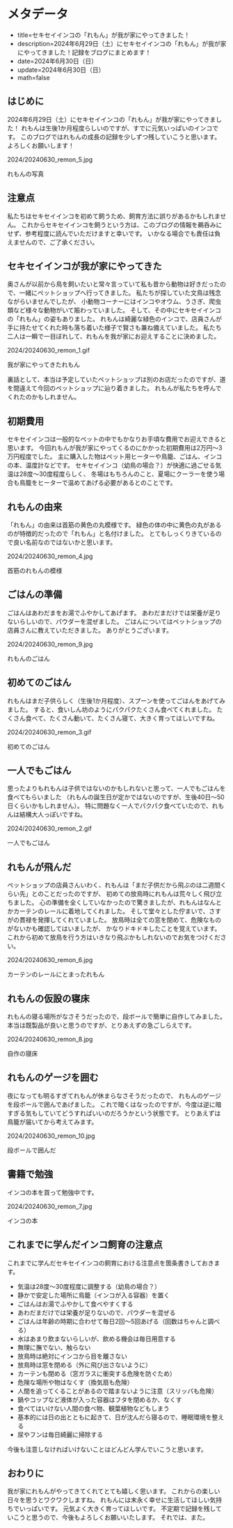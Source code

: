 # メタデータ
- title=セキセイインコの「れもん」が我が家にやってきました！
- description=2024年6月29日（土）にセキセイインコの「れもん」が我が家にやってきました！記録をブログにまとめます！
- date=2024年6月30日（日）
- update=2024年6月30日（日）
- math=false

## はじめに
2024年6月29日（土）にセキセイインコの「れもん」が我が家にやってきました！
れもんは生後1か月程度らしいのですが、すでに元気いっぱいのインコです。
このブログではれもんの成長の記録を少しずつ残していこうと思います。
よろしくお願いします！

2024/20240630_remon_5.jpg

れもんの写真

## 注意点
私たちはセキセイインコを初めて飼うため、飼育方法に誤りがあるかもしれません。
これからセキセイインコを飼うという方は、このブログの情報を鵜呑みにせず、参考程度に読んでいただけますと幸いです。
いかなる場合でも責任は負えませんので、ご了承ください。

## セキセイインコが我が家にやってきた
奥さんが以前から鳥を飼いたいと常々言っていて私も昔から動物は好きだったので、一緒にペットショップへ行ってきました。
私たちが探していた文鳥は残念ながらいませんでしたが、
小動物コーナーにはインコやオウム、うさぎ、爬虫類など様々な動物がいて賑わっていました。
そして、その中にセキセイインコの「れもん」の姿もありました。
れもんは綺麗な緑色のインコで、店員さんが手に持たせてくれた時も落ち着いた様子で賢さも兼ね備えていました。
私たち二人は一瞬で一目ぼれして、れもんを我が家にお迎えすることに決めました。

2024/20240630_remon_1.gif

我が家にやってきたれもん

裏話として、本当は予定していたペットショップは別のお店だったのですが、道を間違えて今回のペットショップに辿り着きました。
れもんが私たちを呼んでくれたのかもしれません。

## 初期費用
セキセイインコは一般的なペットの中でもかなりお手頃な費用でお迎えできると思います。
今回れもんが我が家にやってくるのにかかった初期費用は2万円～3万円程度でした。
主に購入した物はペット用ヒーターや鳥籠、ごはん、インコの本、温度計などです。
セキセイインコ（幼鳥の場合？）が快適に過ごせる気温は28度～30度程度らしく、
冬場はもちろんのこと、夏場にクーラーを使う場合も鳥籠をヒーターで温めてあげる必要があるとのことです。

## れもんの由来
「れもん」の由来は首筋の黄色の丸模様です。
緑色の体の中に黄色の丸があるのが特徴的だったので「れもん」と名付けました。
とてもしっくりきているので良い名前なのではないかと思います。

2024/20240630_remon_4.jpg

首筋のれもんの模様

## ごはんの準備
ごはんはあわだまをお湯でふやかしてあげます。
あわだまだけでは栄養が足りないらしいので、パウダーを混ぜました。
ごはんについてはペットショップの店員さんに教えていただきました。
ありがとうございます。

2024/20240630_remon_9.jpg

れもんのごはん

## 初めてのごはん
れもんはまだ子供らしく（生後1か月程度）、スプーンを使ってごはんをあげてみました。
すると、食いしん坊のようにパクパクたくさん食べてくれました。
たくさん食べて、たくさん動いて、たくさん寝て、大きく育ってほしいですね。

2024/20240630_remon_3.gif

初めてのごはん

## 一人でもごはん
思ったよりもれもんは子供ではないのかもしれないと思って、一人でもごはんを食べてもらいました
（れもんの誕生日が定かではないのですが、生後40日～50日くらいかもしれません）。
特に問題なく一人でパクパク食べていたので、れもんは結構大人っぽいですね。

2024/20240630_remon_2.gif

一人でもごはん

## れもんが飛んだ
ペットショップの店員さんいわく、れもんは「まだ子供だから飛ぶのは二週間くらい先」とのことだったのですが、
初めての放鳥時にれもんは荒々しく飛び立ちました。
心の準備を全くしていなかったので驚きましたが、れもんはなんとかカーテンのレールに着地してくれました。
そして堂々とした佇まいで、さすがの貫禄を発揮してくれていました。
放鳥時は全ての窓を閉めて、危険なものがないかも確認してはいましたが、
かなりドキドキしたことを覚えています。
これから初めて放鳥を行う方はいきなり飛ぶかもしれないのでお気をつけください。

2024/20240630_remon_6.jpg

カーテンのレールにとまったれもん

## れもんの仮設の寝床
れもんの寝る場所がなさそうだったので、段ボールで簡単に自作してみました。
本当は既製品が良いと思うのですが、とりあえずの急ごしらえです。

2024/20240630_remon_8.jpg

自作の寝床

## れもんのゲージを囲む
夜になっても明るすぎてれもんが休まらなさそうだったので、
れもんのゲージを段ボールで囲んであげました。
これで暗くはなったのですが、今度は逆に暗すぎる気もしていてどうすればいいのだろうかという状態です。
とりあえずは鳥籠が届いてから考えてみます。

2024/20240630_remon_10.jpg

段ボールで囲んだ

## 書籍で勉強
インコの本を買って勉強中です。

2024/20240630_remon_7.jpg

インコの本

## これまでに学んだインコ飼育の注意点
これまでに学んだセキセイインコの飼育における注意点を箇条書きしておきます。

- 気温は28度～30度程度に調整する（幼鳥の場合？）
- 静かで安定した場所に鳥籠（インコが入る容器）を置く
- ごはんはお湯でふやかして食べやすくする
- あわだまだけでは栄養が足りないので、パウダーを混ぜる
- ごはんは年齢の時期に合わせて毎日2回～5回あげる（回数はちゃんと調べる）
- 水はあまり飲まないらしいが、飲める機会は毎日用意する
- 無理に撫でない、触らない
- 放鳥時は絶対にインコから目を離さない
- 放鳥時は窓を閉める（外に飛び出さないように）
- カーテンも閉める（窓ガラスに衝突する危険を防ぐため）
- 危険な場所や物はなくす（換気扇も危険）
- 人間を追ってくることがあるので踏まないように注意（スリッパも危険）
- 鍋やコップなど液体が入った容器はフタを閉めるか、なくす
- 食べてはいけない人間の食べ物、観葉植物などもしまう
- 基本的には日の出とともに起きて、日が沈んだら寝るので、睡眠環境を整える
- 尿やフンは毎日綺麗に掃除する

今後も注意しなければいけないことはどんどん学んでいこうと思います。

## おわりに
我が家にれもんがやってきてくれてとても嬉しく思います。
これからの楽しい日々を思うとワクワクしますね。
れもんには末永く幸せに生活してほしい気持ちでいっぱいです。
元気よく大きく育ってほしいです。
不定期で記録を残していこうと思うので、今後もよろしくお願いいたします。
それでは、また。


